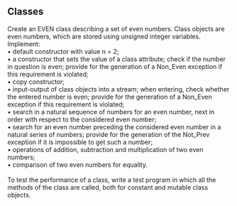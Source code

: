 
## Classes

Create an EVEN class describing a set of even numbers. Class objects are even numbers, which are stored using unsigned integer variables.<br>
Implement:<br>
• default constructor with value n = 2;<br>
• a constructor that sets the value of a class attribute; check if the number in question is even; provide for the generation of a Non_Even exception if this requirement is violated;<br>
• copy constructor;<br>
• input-output of class objects into a stream; when entering, check whether the entered number is even; provide for the generation of a Non_Even exception if this requirement is violated;<br>
• search in a natural sequence of numbers for an even number, next in order with respect to the considered even number;<br>
• search for an even number preceding the considered even number in a natural series of numbers; provide for the generation of the Not_Prev exception if it is impossible to get such a number;<br>
• operations of addition, subtraction and multiplication of two even numbers;<br>
• comparison of two even numbers for equality.<br>
<br>
To test the performance of a class, write a test program in which all the methods of the class are called, both for constant and mutable class objects.

